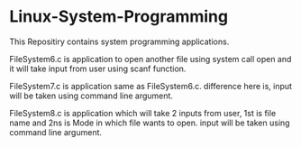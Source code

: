 # Linux-System-Programming
This Repositiry contains system programming applications.

FileSystem6.c is application to open another file using system call open and it will take input from user using scanf function.

FileSystem7.c is application same as FileSystem6.c. difference here is, input will be taken using command line argument.

FileSystem8.c is application which will take 2 inputs from user, 1st is file name and 2ns is Mode in which file wants to open. input will be taken using command line argument.
